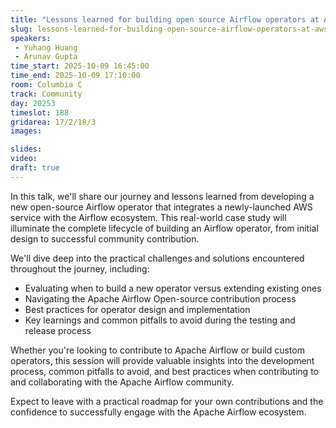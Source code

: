 ```yaml
---
title: "Lessons learned for building open source Airflow operators at AWS"
slug: lessons-learned-for-building-open-source-airflow-operators-at-aws
speakers:
 - Yuhang Huang
 - Arunav Gupta
time_start: 2025-10-09 16:45:00
time_end: 2025-10-09 17:10:00
room: Columbia C
track: Community
day: 20253
timeslot: 188
gridarea: 17/2/18/3
images: 

slides:
video: 
draft: true
---
```


In this talk, we'll share our journey and lessons learned from developing a new open-source Airflow operator that integrates a newly-launched AWS service with the Airflow ecosystem. This real-world case study will illuminate the complete lifecycle of building an Airflow operator, from initial design to successful community contribution.

We'll dive deep into the practical challenges and solutions encountered throughout the journey, including:

* Evaluating when to build a new operator versus extending existing ones
* Navigating the Apache Airflow Open-source contribution process
* Best practices for operator design and implementation
* Key learnings and common pitfalls to avoid during the testing and release process

Whether you're looking to contribute to Apache Airflow or build custom operators, this session will provide valuable insights into the development process, common pitfalls to avoid, and best practices when contributing to and collaborating with the Apache Airflow community.

Expect to leave with a practical roadmap for your own contributions and the confidence to successfully engage with the Apache Airflow ecosystem.